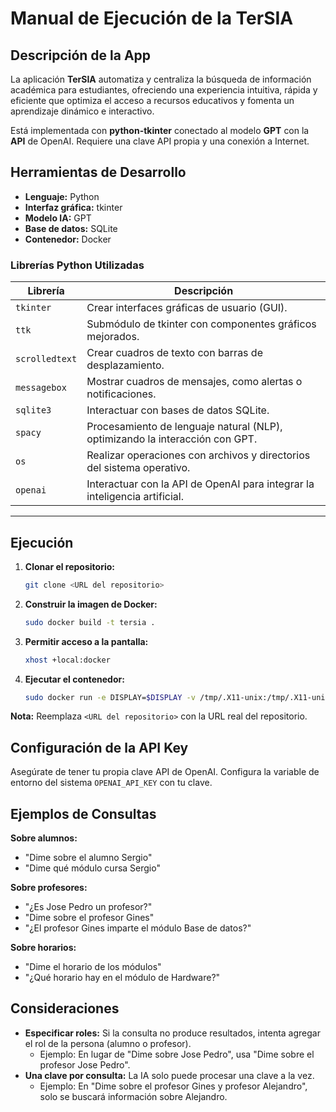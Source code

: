 # Manual de Ejecución de la TerSIA

## Descripción de la App

La aplicación **TerSIA** automatiza y centraliza la búsqueda de información académica para estudiantes, ofreciendo una experiencia intuitiva, rápida y eficiente que optimiza el acceso a recursos educativos y fomenta un aprendizaje dinámico e interactivo.

Está implementada con **python-tkinter** conectado al modelo **GPT** con la **API** de OpenAI. Requiere una clave API propia y una conexión a Internet.

## Herramientas de Desarrollo

  - **Lenguaje:** Python
  - **Interfaz gráfica:** tkinter
  - **Modelo IA:** GPT
  - **Base de datos:** SQLite
  - **Contenedor:** Docker

### **Librerías Python Utilizadas**
| **Librería**    | **Descripción**                                                                 |
|------------------|---------------------------------------------------------------------------------|
| `tkinter`        | Crear interfaces gráficas de usuario (GUI).                                    |
| `ttk`            | Submódulo de tkinter con componentes gráficos mejorados.                      |
| `scrolledtext`   | Crear cuadros de texto con barras de desplazamiento.                          |
| `messagebox`     | Mostrar cuadros de mensajes, como alertas o notificaciones.                   |
| `sqlite3`        | Interactuar con bases de datos SQLite.                                         |
| `spacy`          | Procesamiento de lenguaje natural (NLP), optimizando la interacción con GPT.  |
| `os`             | Realizar operaciones con archivos y directorios del sistema operativo.        |
| `openai`         | Interactuar con la API de OpenAI para integrar la inteligencia artificial.     |

---

## Ejecución

1.  **Clonar el repositorio:**

    ```bash
    git clone <URL del repositorio>
    ```

2.  **Construir la imagen de Docker:**

    ```bash
    sudo docker build -t tersia .
    ```

3.  **Permitir acceso a la pantalla:**

    ```bash
    xhost +local:docker
    ```

4.  **Ejecutar el contenedor:**

    ```bash
    sudo docker run -e DISPLAY=$DISPLAY -v /tmp/.X11-unix:/tmp/.X11-unix tersia
    ```

**Nota:** Reemplaza `<URL del repositorio>` con la URL real del repositorio.

## Configuración de la API Key

Asegúrate de tener tu propia clave API de OpenAI. Configura la variable de entorno del sistema `OPENAI_API_KEY` con tu clave.

## Ejemplos de Consultas

**Sobre alumnos:**

  - "Dime sobre el alumno Sergio"
  - "Dime qué módulo cursa Sergio"

**Sobre profesores:**

  - "¿Es Jose Pedro un profesor?"
  - "Dime sobre el profesor Gines"
  - "¿El profesor Gines imparte el módulo Base de datos?"

**Sobre horarios:**

  - "Dime el horario de los módulos"
  - "¿Qué horario hay en el módulo de Hardware?"

## Consideraciones

  - **Especificar roles:** Si la consulta no produce resultados, intenta agregar el rol de la persona (alumno o profesor).
      - Ejemplo: En lugar de "Dime sobre Jose Pedro", usa "Dime sobre el profesor Jose Pedro".
  - **Una clave por consulta:** La IA solo puede procesar una clave a la vez.
      - Ejemplo: En "Dime sobre el profesor Gines y profesor Alejandro", solo se buscará información sobre Alejandro.
